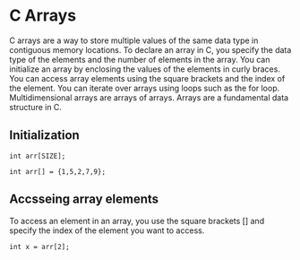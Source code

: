 
# C Arrays

C arrays are a way to store multiple values of the same data type in contiguous memory locations. To declare an array in C, you specify the data type of the elements and the number of elements in the array. You can initialize an array by enclosing the values of the elements in curly braces. You can access array elements using the square brackets and the index of the element. You can iterate over arrays using loops such as the for loop. Multidimensional arrays are arrays of arrays. Arrays are a fundamental data structure in C.

## Initialization

```
int arr[SIZE];
```

```
int arr[] = {1,5,2,7,9};
```

## Accsseing array elements

To access an element in an array, you use the square brackets [] and specify the index of the element you want to access. 

```
int x = arr[2];
```



